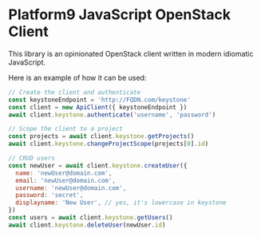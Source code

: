 # Platform9 JavaScript OpenStack Client

This library is an opinionated OpenStack client written in modern idiomatic
JavaScript.

Here is an example of how it can be used:

```javascript
// Create the client and authenticate
const keystoneEndpoint = 'http://FQDN.com/keystone'
const client = new ApiClient({ keystoneEndpoint })
await client.keystone.authenticate('username', 'password')

// Scope the client to a project
const projects = await client.keystone.getProjects()
await client.keystone.changeProjectScope(projects[0].id)

// CRUD users
const newUser = await client.keystone.createUser({
  name: 'newUser@domain.com',
  email: 'newUser@domain.com',
  username: 'newUser@domain.com',
  password: 'secret',
  displayname: 'New User', // yes, it's lowercase in keystone
})
const users = await client.keystone.getUsers()
await client.keystone.deleteUser(newUser.id)
```
